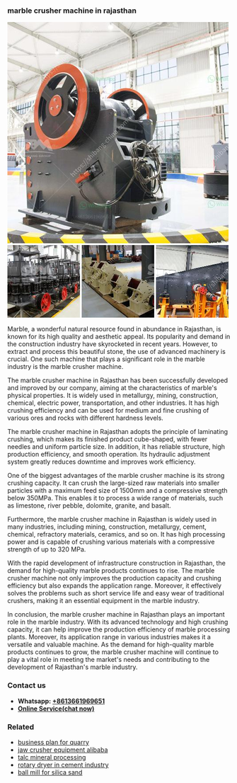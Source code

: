 <h3>marble crusher machine in rajasthan</h3><img src='1708322694.jpg' alt=''><p>Marble, a wonderful natural resource found in abundance in Rajasthan, is known for its high quality and aesthetic appeal. Its popularity and demand in the construction industry have skyrocketed in recent years. However, to extract and process this beautiful stone, the use of advanced machinery is crucial. One such machine that plays a significant role in the marble industry is the marble crusher machine.</p><p>The marble crusher machine in Rajasthan has been successfully developed and improved by our company, aiming at the characteristics of marble's physical properties. It is widely used in metallurgy, mining, construction, chemical, electric power, transportation, and other industries. It has high crushing efficiency and can be used for medium and fine crushing of various ores and rocks with different hardness levels.</p><p>The marble crusher machine in Rajasthan adopts the principle of laminating crushing, which makes its finished product cube-shaped, with fewer needles and uniform particle size. In addition, it has reliable structure, high production efficiency, and smooth operation. Its hydraulic adjustment system greatly reduces downtime and improves work efficiency.</p><p>One of the biggest advantages of the marble crusher machine is its strong crushing capacity. It can crush the large-sized raw materials into smaller particles with a maximum feed size of 1500mm and a compressive strength below 350MPa. This enables it to process a wide range of materials, such as limestone, river pebble, dolomite, granite, and basalt.</p><p>Furthermore, the marble crusher machine in Rajasthan is widely used in many industries, including mining, construction, metallurgy, cement, chemical, refractory materials, ceramics, and so on. It has high processing power and is capable of crushing various materials with a compressive strength of up to 320 MPa.</p><p>With the rapid development of infrastructure construction in Rajasthan, the demand for high-quality marble products continues to rise. The marble crusher machine not only improves the production capacity and crushing efficiency but also expands the application range. Moreover, it effectively solves the problems such as short service life and easy wear of traditional crushers, making it an essential equipment in the marble industry.</p><p>In conclusion, the marble crusher machine in Rajasthan plays an important role in the marble industry. With its advanced technology and high crushing capacity, it can help improve the production efficiency of marble processing plants. Moreover, its application range in various industries makes it a versatile and valuable machine. As the demand for high-quality marble products continues to grow, the marble crusher machine will continue to play a vital role in meeting the market's needs and contributing to the development of Rajasthan's marble industry.</p><h3>Contact us</h3><ul><li><strong>Whatsapp:&nbsp;<a href="https://wa.me/8613661969651">+8613661969651</a></strong></li><li><a href="https://swt.shibang-china.com/?git&amp;zhl&amp;marble crusher machine in rajasthan"><strong>Online Service(chat now)</strong></a></li></ul><h3>Related</h3><ul><li><a href='business plan for quarry.md'>business plan for quarry</a></li><li><a href='jaw crusher equipment alibaba.md'>jaw crusher equipment alibaba</a></li><li><a href='talc mineral processing.md'>talc mineral processing</a></li><li><a href='rotary dryer in cement industry.md'>rotary dryer in cement industry</a></li><li><a href='ball mill for silica sand.md'>ball mill for silica sand</a></li></ul>